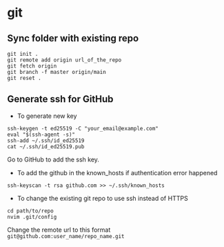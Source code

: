 # git

## Sync folder with existing repo

```shell
git init .
git remote add origin url_of_the_repo
git fetch origin
git branch -f master origin/main
git reset .
```

## Generate ssh for GitHub

- To generate new key

```shell
ssh-keygen -t ed25519 -C "your_email@example.com"
eval "$(ssh-agent -s)"
ssh-add ~/.ssh/id_ed25519
cat ~/.ssh/id_ed25519.pub
```

Go to GitHub to add the ssh key.

- To add the github in the known_hosts if authentication error happened

```shell
ssh-keyscan -t rsa github.com >> ~/.ssh/known_hosts
```

- To change the existing git repo to use ssh instead of HTTPS

```shell
cd path/to/repo
nvim .git/config
```

Change the remote url to this format `git@github.com:user_name/repo_name.git`
